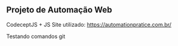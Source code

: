 ## Projeto de Automação Web
CodeceptJS + JS
Site utilizado: https://automationpratice.com.br/

Testando comandos git